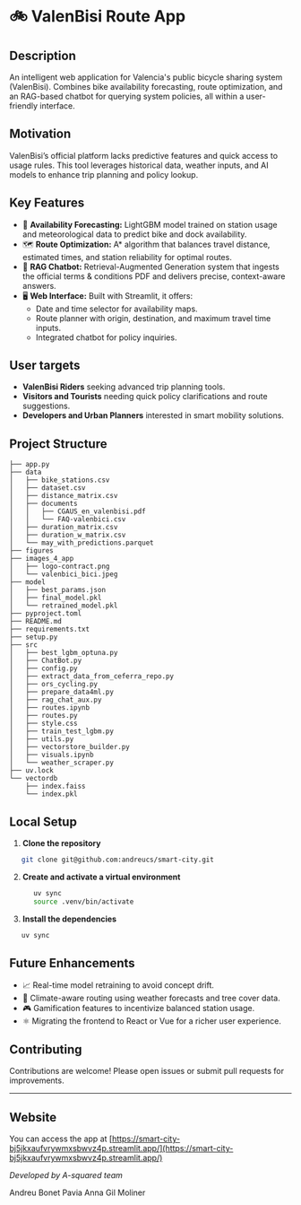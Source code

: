 # 🚲 ValenBisi Route App

## Description

An intelligent web application for Valencia's public bicycle sharing system (ValenBisi). Combines bike availability forecasting, route optimization, and an RAG-based chatbot for querying system policies, all within a user-friendly interface.

## Motivation

ValenBisi’s official platform lacks predictive features and quick access to usage rules. This tool leverages historical data, weather inputs, and AI models to enhance trip planning and policy lookup.

## Key Features

- 🔮 **Availability Forecasting:** LightGBM model trained on station usage and meteorological data to predict bike and dock availability.
- 🗺️ **Route Optimization:** A\* algorithm that balances travel distance, estimated times, and station reliability for optimal routes.
- 🤖 **RAG Chatbot:** Retrieval-Augmented Generation system that ingests the official terms & conditions PDF and delivers precise, context-aware answers.
- 🖥️ **Web Interface:** Built with Streamlit, it offers:
  - Date and time selector for availability maps.
  - Route planner with origin, destination, and maximum travel time inputs.
  - Integrated chatbot for policy inquiries.

## User targets

- **ValenBisi Riders** seeking advanced trip planning tools.
- **Visitors and Tourists** needing quick policy clarifications and route suggestions.
- **Developers and Urban Planners** interested in smart mobility solutions.

## Project Structure

```text
├── app.py
├── data
│   ├── bike_stations.csv
│   ├── dataset.csv
│   ├── distance_matrix.csv
│   ├── documents
│   │   ├── CGAUS_en_valenbisi.pdf
│   │   └── FAQ-valenbici.csv
│   ├── duration_matrix.csv
│   ├── duration_w_matrix.csv
│   └── may_with_predictions.parquet
├── figures
├── images_4_app
│   ├── logo-contract.png
│   └── valenbici_bici.jpeg
├── model
│   ├── best_params.json
│   ├── final_model.pkl
│   └── retrained_model.pkl
├── pyproject.toml
├── README.md
├── requirements.txt
├── setup.py
├── src
│   ├── best_lgbm_optuna.py
│   ├── ChatBot.py
│   ├── config.py
│   ├── extract_data_from_ceferra_repo.py
│   ├── ors_cycling.py
│   ├── prepare_data4ml.py
│   ├── rag_chat_aux.py
│   ├── routes.ipynb
│   ├── routes.py
│   ├── style.css
│   ├── train_test_lgbm.py
│   ├── utils.py
│   ├── vectorstore_builder.py
│   ├── visuals.ipynb
│   └── weather_scraper.py
├── uv.lock
└── vectordb
    ├── index.faiss
    └── index.pkl
```

## Local Setup

1. **Clone the repository**
```bash
   git clone git@github.com:andreucs/smart-city.git
```
2. **Create and activate a virtual environment**
```bash
      uv sync
      source .venv/bin/activate
```
3. **Install the dependencies**
```bash
   uv sync
```

## Future Enhancements

- 📈 Real-time model retraining to avoid concept drift.
- 🌲 Climate-aware routing using weather forecasts and tree cover data.
- 🎮 Gamification features to incentivize balanced station usage.
- ⚛️ Migrating the frontend to React or Vue for a richer user experience.

## Contributing

Contributions are welcome! Please open issues or submit pull requests for improvements.

---

## Website
You can access the app at [https://smart-city-bj5jkxaufvrywmxsbwvz4p.streamlit.app/](https://smart-city-bj5jkxaufvrywmxsbwvz4p.streamlit.app/)

*Developed by A-squared team*

Andreu Bonet Pavia
Anna Gil Moliner

